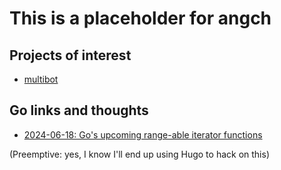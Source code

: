 # This is a placeholder for angch

## Projects of interest

 * [multibot](https://github.com/angch/multibot)

## Go links and thoughts

 * [2024-06-18: Go's upcoming range-able iterator functions](https://angch.com/go.html)

(Preemptive: yes, I know I'll end up using Hugo to hack on this)
